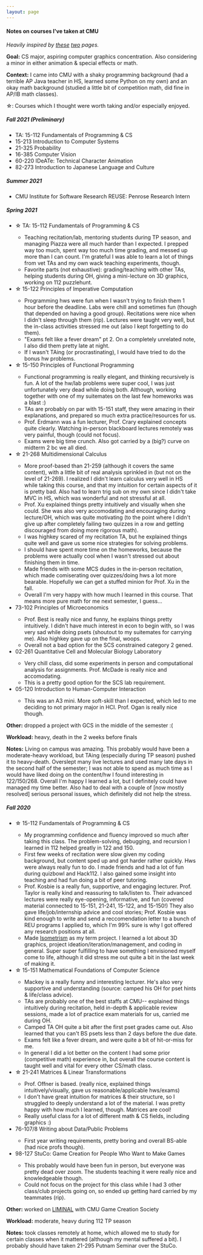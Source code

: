 ```yaml
---
layout: page
--- 
```

<h4><b>Notes on courses I've taken at CMU</b></h4>
<i>Heavily inspired by <a href = "https://thenumbat.github.io/cmu/">these</a> <a href="https://wanshenl.me/courses/reviews/">two</a> pages.</i> 

<b>Goal:</b> CS major, aspiring computer graphics concentration. Also considering a minor in either animation & special effects or math. 

<b>Context:</b> I came into CMU with a shaky programming background (had a terrible AP Java teacher in HS, learned some Python on my own) and an okay math background (studied a little bit of competition math, did fine in AP/IB math classes).

☆: Courses which I thought were worth taking and/or especially enjoyed.

<h5><b>Fall 2021 (Preliminary)</b></h5>
<ul>
    <li>TA: 15-112 Fundamentals of Programming & CS</li>
    <li>15-213 Introduction to Computer Systems</li>
    <li>21-325 Probability</li>
    <li>16-385 Computer Vision</li>
    <li>60-220 IDeATe: Technical Character Animation</li>
    <li>82-273 Introduction to Japanese Language and Culture</li>
</ul>

<h5><b>Summer 2021</b></h5>
<ul>
    <li>CMU Institute for Software Research REUSE: Penrose Research Intern</li>
</ul>

<h5><b>Spring 2021</b></h5>
<ul>
    <li>☆ TA: 15-112 Fundamentals of Programming & CS</li>
        <ul>
            <li>Teaching recitation/lab, mentoring students during TP season, and managing Piazza were all much harder than I expected. I prepped way too much, spent way too much time grading, and messed up more than I can count. I'm grateful I was able to learn a lot of things from vet TAs and my own wack teaching experiments, though.</li>
            <li>Favorite parts (not exhaustive): grading/teaching with other TAs, helping students during OH, giving a mini-lecture on 3D graphics, working on 112 puzzlehunt.</li>
        </ul>
    <li>☆ 15-122 Principles of Imperative Computation</li>
        <ul>
            <li>Programming hws were fun when I wasn't trying to finish them 1 hour before the deadline. Labs were chill and sometimes fun (though that depended on having a good group). Recitations were nice when I didn't sleep through them (rip). Lectures were taught very well, but the in-class activities stressed me out (also I kept forgetting to do them).</li>
            <li>"Exams felt like a fever dream" pt 2. On a completely unrelated note, I also did them pretty late at night.</li>
            <li>If I wasn't TAing (or procrastinating), I would have tried to do the bonus hw problems.</li>
        </ul>
    <li>☆ 15-150 Principles of Functional Programming</li>
        <ul>
            <li>Functional programming is really elegant, and thinking recursively is fun. A lot of the hw/lab problems were super cool, I was just unfortunately very dead while doing both. Although, working together with one of my suitemates on the last few homeworks was a blast :)</li>
            <li>TAs are probably on par with 15-151 staff, they were amazing in their explanations, and prepared so much extra practice/resources for us.</li>
            <li>Prof. Erdmann was a fun lecturer, Prof. Crary explained concepts quite clearly. Watching in-person blackboard lectures remotely was very painful, though (could not focus).</li>
            <li>Exams were big time crunch. Also got carried by a (big?) curve on midterm 2 bc we all died.</li>
        </ul>
    <li>☆ 21-268 Multidimensional Calculus</li>
        <ul>
            <li>More proof-based than 21-259 (although it covers the same content), with a little bit of real analysis sprinkled in (but not on the level of 21-269). I realized I didn't learn calculus very well in HS while taking this course, and that my intuition for certain aspects of it is pretty bad. Also had to learn trig sub on my own since I didn't take MVC in HS, which was wonderful and not stressful at all.</li>
            <li>Prof. Xu explained things pretty intuitively and visually when she could. She was also very accomodating and encouraging during lecture/OH, which was quite motivating (to the point where I didn't give up after completely failing two quizzes in a row and getting discouraged from doing more rigorous math).</li>
            <li>I was highkey scared of my recitation TA, but he explained things quite well and gave us some nice strategies for solving problems.</li>
            <li>I should have spent more time on the homeworks, because the problems were actually cool when I wasn't stressed out about finishing them in time.</li>
            <li>Made friends with some MCS dudes in the in-person recitation, which made comiserating over quizzes/doing hws a lot more bearable. Hopefully we can get a stuffed minion for Prof. Xu in the fall. </li>
            <li>Overall I'm very happy with how much I learned in this course. That means more pure math for me next semester, I guess...</li>
        </ul>
    <li>73-102 Principles of Microeconomics</li>
        <ul>
            <li>Prof. Best is really nice and funny, he explains things pretty intuitively. I didn't have much interest in econ to begin with, so I was very sad while doing psets (shoutout to my suitemates for carrying me). Also highkey gave up on the final, woops.</li>
            <li>Overall not a bad option for the SCS constrained category 2 gened.</li>
        </ul>
    <li>02-261 Quantitative Cell and Molecular Biology Laboratory</li>
        <ul>
            <li>Very chill class, did some experiments in person and computational analysis for assignments. Prof. McDade is really nice and accomodating. </li>
            <li>This is a pretty good option for the SCS lab requirement.</li>
        </ul>
    <li>05-120 Introduction to Human-Computer Interaction</li>
        <ul>
            <li>This was an A3 mini. More soft-skill than I expected, which led to me deciding to not primary major in HCI. Prof. Ogan is really nice though.</li>
        </ul>
</ul>
<b>Other:</b> dropped a project with GCS in the middle of the semester :(

<b>Workload:</b> heavy, death in the 2 weeks before finals

<b>Notes:</b> Living on campus was amazing. This probably would have been a moderate-heavy workload, but TAing (especially during TP season) pushed it to heavy-death. Overslept many live lectures and used many late days in the second half of the semester; I was not able to spend as much time as I would have liked doing on the content/hw I found interesting in 122/150/268. Overall I'm happy I learned a lot, but I definitely could have managed my time better. Also had to deal with a couple of [now mostly resolved] serious personal issues, which definitely did not help the stress.

<h5><b>Fall 2020</b></h5>
<ul>
    <li>☆ 15-112 Fundamentals of Programming & CS</li>
        <ul>
            <li>My programming confidence and fluency improved so much after taking this class. The problem-solving, debugging, and recursion I learned in 112 helped greatly in 122 and 150.</li>
            <li>First few weeks of recitation were slow given my coding background, but content sped up and got harder rather quickly. Hws were always really fun to do. I made friends and had a lot of fun during quizbowl and Hack112. I also gained some insight into teaching and had fun doing a bit of peer tutoring.</li>
            <li>Prof. Kosbie is a really fun, supportive, and engaging lecturer. Prof. Taylor is really kind and reassuring to talk/listen to. Their advanced lectures were really eye-opening, informative, and fun (covered material connected to 15-151, 21-241, 15-122, and 15-150!) They also gave life/job/internship advice and cool stories; Prof. Kosbie was kind enough to write and send a reccomendation letter to a bunch of REU programs I applied to, which I'm 99% sure is why I got offered any research positions at all.</li>
            <li>Made <a href="https://heleaf.me/code/isometrism/">Isometrism</a> as my term project. I learned a lot about 3D graphics, project ideation/iteration/management, and coding in general. Super super fulfilling to have something I envisioned myself come to life, although it did stress me out quite a bit in the last week of making it.</li>
        </ul>
    <li>☆ 15-151 Mathematical Foundations of Computer Science</li>
        <ul>
            <li>Mackey is a really funny and interesting lecturer. He's also very supportive and understanding (source: camped his OH for pset hints & life/class advice).</li>
            <li>TAs are probably one of the best staffs at CMU-- explained things intuitively during recitation, held in-depth & applicable review sessions, made a lot of practice exam materials for us, carried me during OH.</li>
            <li>Camped TA OH quite a bit after the first pset grades came out. Also learned that you can't BS psets less than 2 days before the due date.</li>
            <li>Exams felt like a fever dream, and were quite a bit of hit-or-miss for me.</li>
            <li>In general I did a lot better on the content I had some prior (competitive math) experience in, but overall the course content is taught well and vital for every other CS/math class.</li>
        </ul>
    <li>☆ 21-241 Matrices & Linear Transformations</li>
        <ul>
            <li>Prof. Offner is based. (really nice, explained things intuitively/visually, gave us reasonable/applicable hws/exams)</li>
            <li>I don't have great intuition for matrices & their structure, so I struggled to deeply understand a lot of the material. I was pretty happy with how much I learned, though. Matrices are cool!</li>
            <li>Really useful class for a lot of different math & CS fields, including graphics :)</li>
        </ul>
    <li>76-107/8 Writing about Data/Public Problems</li>
        <ul>
          <li>First year writing requirements, pretty boring and overall BS-able (had nice profs though).</li>
        </ul>
    <li>98-127 StuCo: Game Creation for People Who Want to Make Games</li>
        <ul>
            <li>This probably would have been fun in person, but everyone was pretty dead over zoom. The students teaching it were really nice and knowledgeable though.</li>
            <li>Could not focus on the project for this class while I had 3 other class/club projects going on, so ended up getting hard carried by my teammates (rip).</li>
        </ul>
</ul>
<b>Other:</b> worked on <a href="https://heleaf.me/code/liminal/">LIMINAL</a> with CMU Game Creation Society

<b>Workload:</b> moderate, heavy during 112 TP season

<b>Notes:</b> took classes remotely at home, which allowed me to study for certain classes when it mattered (although my mental suffered a bit). I probably should have taken 21-295 Putnam Seminar over the StuCo.